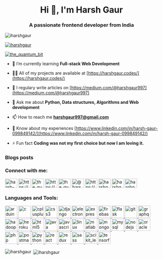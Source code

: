 <h1 align="center">Hi 👋, I'm Harsh Gaur</h1>
<h3 align="center">A passionate frontend developer from India</h3>

<p align="left"> <img src="https://komarev.com/ghpvc/?username=iharshgaur&label=Profile%20views&color=0e75b6&style=flat" alt="iharshgaur" /> </p>

<p align="left"> <a href="https://github.com/ryo-ma/github-profile-trophy"><img src="https://github-profile-trophy.vercel.app/?username=iharshgaur" alt="iharshgaur" /></a> </p>

<p align="left"> <a href="https://twitter.com/the_quantum_bit" target="blank"><img src="https://img.shields.io/twitter/follow/the_quantum_bit?logo=twitter&style=for-the-badge" alt="the_quantum_bit" /></a> </p>

- 🌱 I’m currently learning **Full-stack Web Development**

- 👨‍💻 All of my projects are available at [https://harshgaur.codes/](https://harshgaur.codes/)

- 📝 I regulary write articles on [https://medium.com/@harshgaur997](https://medium.com/@harshgaur997)

- 💬 Ask me about **Python, Data structures, Algorithms and Web development**

- 📫 How to reach me **harshgaur997@gmail.com**

- 📄 Know about my experiences [https://www.linkedin.com/in/harsh-gaur-099849142/](https://www.linkedin.com/in/harsh-gaur-099849142/)

- ⚡ Fun fact **Coding was not my first choice but now I am loving it.**

### Blogs posts
<!-- BLOG-POST-LIST:START -->
<!-- BLOG-POST-LIST:END -->

<h3 align="left">Connect with me:</h3>
<p align="left">
<a href="https://codepen.io/harsh-gaur" target="blank"><img align="center" src="https://cdn.jsdelivr.net/npm/simple-icons@3.0.1/icons/codepen.svg" alt="harsh-gaur" height="30" width="40" /></a>
<a href="https://dev.to/https://dev.to/iharshgaur" target="blank"><img align="center" src="https://cdn.jsdelivr.net/npm/simple-icons@3.0.1/icons/dev-dot-to.svg" alt="https://dev.to/iharshgaur" height="30" width="40" /></a>
<a href="https://twitter.com/the_quantum_bit" target="blank"><img align="center" src="https://cdn.jsdelivr.net/npm/simple-icons@3.0.1/icons/twitter.svg" alt="the_quantum_bit" height="30" width="40" /></a>
<a href="https://linkedin.com/in/https://www.linkedin.com/in/harsh-gaur-099849142/" target="blank"><img align="center" src="https://cdn.jsdelivr.net/npm/simple-icons@3.0.1/icons/linkedin.svg" alt="https://www.linkedin.com/in/harsh-gaur-099849142/" height="30" width="40" /></a>
<a href="https://instagram.com/the_quantum_bit/" target="blank"><img align="center" src="https://cdn.jsdelivr.net/npm/simple-icons@3.0.1/icons/instagram.svg" alt="the_quantum_bit/" height="30" width="40" /></a>
<a href="https://medium.com/@harshgaur997" target="blank"><img align="center" src="https://cdn.jsdelivr.net/npm/simple-icons@3.0.1/icons/medium.svg" alt="@harshgaur997" height="30" width="40" /></a>
<a href="https://www.youtube.com/c/https://www.youtube.com/channel/ucgdna950gow2hbbq9iczfuw" target="blank"><img align="center" src="https://cdn.jsdelivr.net/npm/simple-icons@3.0.1/icons/youtube.svg" alt="https://www.youtube.com/channel/ucgdna950gow2hbbq9iczfuw" height="30" width="40" /></a>
<a href="https://www.codechef.com/users/harshgaur997" target="blank"><img align="center" src="https://cdn.jsdelivr.net/npm/simple-icons@3.1.0/icons/codechef.svg" alt="harshgaur997" height="30" width="40" /></a>
<a href="https://www.hackerrank.com/harshgaur997" target="blank"><img align="center" src="https://cdn.jsdelivr.net/npm/simple-icons@3.0.1/icons/hackerrank.svg" alt="harshgaur997" height="30" width="40" /></a>
<a href="https://www.leetcode.com/harshgaur997" target="blank"><img align="center" src="https://cdn.jsdelivr.net/npm/simple-icons@3.0.1/icons/leetcode.svg" alt="harshgaur997" height="30" width="40" /></a>
</p>

<h3 align="left">Languages and Tools:</h3>
<p align="left"> <a href="https://www.arduino.cc/" target="_blank"> <img src="https://cdn.worldvectorlogo.com/logos/arduino-1.svg" alt="arduino" width="40" height="40"/> </a> <a href="https://www.cprogramming.com/" target="_blank"> <img src="https://devicons.github.io/devicon/devicon.git/icons/c/c-original.svg" alt="c" width="40" height="40"/> </a> <a href="https://www.w3schools.com/cpp/" target="_blank"> <img src="https://devicons.github.io/devicon/devicon.git/icons/cplusplus/cplusplus-original.svg" alt="cplusplus" width="40" height="40"/> </a> <a href="https://www.w3schools.com/css/" target="_blank"> <img src="https://devicons.github.io/devicon/devicon.git/icons/css3/css3-original-wordmark.svg" alt="css3" width="40" height="40"/> </a> <a href="https://www.djangoproject.com/" target="_blank"> <img src="https://devicons.github.io/devicon/devicon.git/icons/django/django-original.svg" alt="django" width="40" height="40"/> </a> <a href="https://www.electronjs.org" target="_blank"> <img src="https://devicons.github.io/devicon/devicon.git/icons/electron/electron-original.svg" alt="electron" width="40" height="40"/> </a> <a href="https://expressjs.com" target="_blank"> <img src="https://devicons.github.io/devicon/devicon.git/icons/express/express-original-wordmark.svg" alt="express" width="40" height="40"/> </a> <a href="https://firebase.google.com/" target="_blank"> <img src="https://www.vectorlogo.zone/logos/firebase/firebase-icon.svg" alt="firebase" width="40" height="40"/> </a> <a href="https://flask.palletsprojects.com/" target="_blank"> <img src="https://www.vectorlogo.zone/logos/pocoo_flask/pocoo_flask-icon.svg" alt="flask" width="40" height="40"/> </a> <a href="https://git-scm.com/" target="_blank"> <img src="https://www.vectorlogo.zone/logos/git-scm/git-scm-icon.svg" alt="git" width="40" height="40"/> </a> <a href="https://graphql.org" target="_blank"> <img src="https://www.vectorlogo.zone/logos/graphql/graphql-icon.svg" alt="graphql" width="40" height="40"/> </a> <a href="https://hadoop.apache.org/" target="_blank"> <img src="https://www.vectorlogo.zone/logos/apache_hadoop/apache_hadoop-icon.svg" alt="hadoop" width="40" height="40"/> </a> <a href="https://heroku.com" target="_blank"> <img src="https://www.vectorlogo.zone/logos/heroku/heroku-icon.svg" alt="heroku" width="40" height="40"/> </a> <a href="https://www.w3.org/html/" target="_blank"> <img src="https://devicons.github.io/devicon/devicon.git/icons/html5/html5-original-wordmark.svg" alt="html5" width="40" height="40"/> </a> <a href="https://www.java.com" target="_blank"> <img src="https://devicons.github.io/devicon/devicon.git/icons/java/java-original-wordmark.svg" alt="java" width="40" height="40"/> </a> <a href="https://developer.mozilla.org/en-US/docs/Web/JavaScript" target="_blank"> <img src="https://devicons.github.io/devicon/devicon.git/icons/javascript/javascript-original.svg" alt="javascript" width="40" height="40"/> </a> <a href="https://www.linux.org/" target="_blank"> <img src="https://devicons.github.io/devicon/devicon.git/icons/linux/linux-original.svg" alt="linux" width="40" height="40"/> </a> <a href="https://www.mathworks.com/" target="_blank"> <img src="https://raw.githubusercontent.com/simple-icons/simple-icons/master/icons/mathworks.svg" alt="matlab" width="40" height="40"/> </a> <a href="https://www.mongodb.com/" target="_blank"> <img src="https://devicons.github.io/devicon/devicon.git/icons/mongodb/mongodb-original-wordmark.svg" alt="mongodb" width="40" height="40"/> </a> <a href="https://www.mysql.com/" target="_blank"> <img src="https://devicons.github.io/devicon/devicon.git/icons/mysql/mysql-original-wordmark.svg" alt="mysql" width="40" height="40"/> </a> <a href="https://nodejs.org" target="_blank"> <img src="https://devicons.github.io/devicon/devicon.git/icons/nodejs/nodejs-original-wordmark.svg" alt="nodejs" width="40" height="40"/> </a> <a href="https://www.oracle.com/" target="_blank"> <img src="https://devicons.github.io/devicon/devicon.git/icons/oracle/oracle-original.svg" alt="oracle" width="40" height="40"/> </a> <a href="https://www.php.net" target="_blank"> <img src="https://devicons.github.io/devicon/devicon.git/icons/php/php-original.svg" alt="php" width="40" height="40"/> </a> <a href="https://postman.com" target="_blank"> <img src="https://www.vectorlogo.zone/logos/getpostman/getpostman-icon.svg" alt="postman" width="40" height="40"/> </a> <a href="https://www.python.org" target="_blank"> <img src="https://devicons.github.io/devicon/devicon.git/icons/python/python-original.svg" alt="python" width="40" height="40"/> </a> <a href="https://reactjs.org/" target="_blank"> <img src="https://devicons.github.io/devicon/devicon.git/icons/react/react-original-wordmark.svg" alt="react" width="40" height="40"/> </a> <a href="https://redux.js.org" target="_blank"> <img src="https://devicons.github.io/devicon/devicon.git/icons/redux/redux-original.svg" alt="redux" width="40" height="40"/> </a> <a href="https://sass-lang.com" target="_blank"> <img src="https://devicons.github.io/devicon/devicon.git/icons/sass/sass-original.svg" alt="sass" width="40" height="40"/> </a> <a href="https://scikit-learn.org/" target="_blank"> <img src="https://upload.wikimedia.org/wikipedia/commons/0/05/Scikit_learn_logo_small.svg" alt="scikit_learn" width="40" height="40"/> </a> <a href="https://www.tensorflow.org" target="_blank"> <img src="https://www.vectorlogo.zone/logos/tensorflow/tensorflow-icon.svg" alt="tensorflow" width="40" height="40"/> </a> </p>

<p><img align="left" src="https://github-readme-stats.vercel.app/api/top-langs?username=iharshgaur&show_icons=true&locale=en&layout=compact" alt="iharshgaur" /></p>

<p>&nbsp;<img align="center" src="https://github-readme-stats.vercel.app/api?username=iharshgaur&show_icons=true&locale=en" alt="iharshgaur" /></p>


